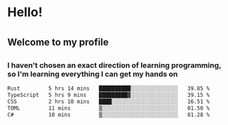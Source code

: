 
<h1>Hello!<h1>
<h2>Welcome to my profile<h2>
<h3>I haven't chosen an exact direction of learning programming, so I'm learning everything I can get my hands on</h3>

<!--START_SECTION:waka-->

```txt
Rust         5 hrs 14 mins   ██████████░░░░░░░░░░░░░░░   39.85 %
TypeScript   5 hrs 9 mins    █████████▓░░░░░░░░░░░░░░░   39.15 %
CSS          2 hrs 10 mins   ████░░░░░░░░░░░░░░░░░░░░░   16.51 %
TOML         11 mins         ▒░░░░░░░░░░░░░░░░░░░░░░░░   01.50 %
C#           10 mins         ▒░░░░░░░░░░░░░░░░░░░░░░░░   01.28 %
```

<!--END_SECTION:waka-->

